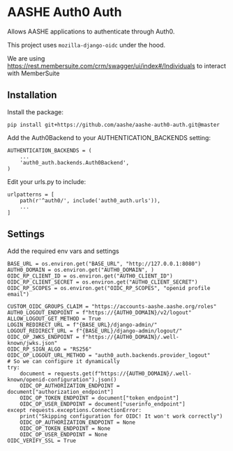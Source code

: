 # AASHE Auth0 Auth

Allows AASHE applications to authenticate through Auth0.

This project uses `mozilla-django-oidc` under the hood.

We are using https://rest.membersuite.com/crm/swagger/ui/index#/Individuals to interact with MemberSuite
## Installation

Install the package:

```
pip install git+https://github.com/aashe/aashe-auth0-auth.git@master
```

Add the Auth0Backend to your AUTHENTICATION_BACKENDS setting:

```
AUTHENTICATION_BACKENDS = (
    ...
    'auth0_auth.backends.Auth0Backend',
)
```

Edit your urls.py to include:

```
urlpatterns = [
    path(r'^auth0/', include('auth0_auth.urls')),
    ...
]
```

## Settings

Add the required env vars and settings

```
BASE_URL = os.environ.get("BASE_URL", "http://127.0.0.1:8080")
AUTH0_DOMAIN = os.environ.get("AUTH0_DOMAIN", )
OIDC_RP_CLIENT_ID = os.environ.get("AUTH0_CLIENT_ID")
OIDC_RP_CLIENT_SECRET = os.environ.get("AUTH0_CLIENT_SECRET")
OIDC_RP_SCOPES = os.environ.get("OIDC_RP_SCOPES", "openid profile email")

CUSTOM_OIDC_GROUPS_CLAIM = "https://accounts-aashe.aashe.org/roles"
AUTH0_LOGOUT_ENDPOINT = f"https://{AUTH0_DOMAIN}/v2/logout"
ALLOW_LOGOUT_GET_METHOD = True
LOGIN_REDIRECT_URL = f"{BASE_URL}/django-admin/"
LOGOUT_REDIRECT_URL = f"{BASE_URL}/django-admin/logout/"
OIDC_OP_JWKS_ENDPOINT = f"https://{AUTH0_DOMAIN}/.well-known/jwks.json"
OIDC_RP_SIGN_ALGO = "RS256"
OIDC_OP_LOGOUT_URL_METHOD = "auth0_auth.backends.provider_logout"
# So we can configure it dynamically
try:
    document = requests.get(f"https://{AUTH0_DOMAIN}/.well-known/openid-configuration").json()
    OIDC_OP_AUTHORIZATION_ENDPOINT = document["authorization_endpoint"]
    OIDC_OP_TOKEN_ENDPOINT = document["token_endpoint"]
    OIDC_OP_USER_ENDPOINT = document["userinfo_endpoint"]
except requests.exceptions.ConnectionError:
    print("Skipping configuration for OIDC! It won't work correctly")
    OIDC_OP_AUTHORIZATION_ENDPOINT = None
    OIDC_OP_TOKEN_ENDPOINT = None
    OIDC_OP_USER_ENDPOINT = None
OIDC_VERIFY_SSL = True

```
